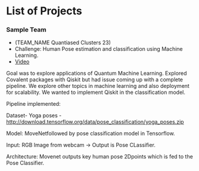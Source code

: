 # List of Projects

### Sample Team

- (TEAM_NAME Quantiased Clusters 23)
- Challenge: Human Pose estimation and classification using Machine Learning. 
- [Video](https://drive.google.com/file/d/11ABAN1wQbhWtDSYz0MNK5Ud2xrknbJNu/view?usp=share_link)

Goal was to explore applications of Quantum Machine Learning. Explored Covalent packages with Qiskit but had issue coming up with a complete pipeline. We explore other topics in machine learning and also deployment for scalability. We wanted to implement Qiskit in the classification model. 


Pipeline implemented: 

  Dataset- Yoga poses - http://download.tensorflow.org/data/pose_classification/yoga_poses.zip

  Model: MoveNetfollowed by pose classification model in Tensorflow. 

  Input: RGB Image from webcam -> Output is Pose CLassifier.

  Architecture: Movenet outputs key human pose 2Dpoints which is fed to the Pose Classifier. 

